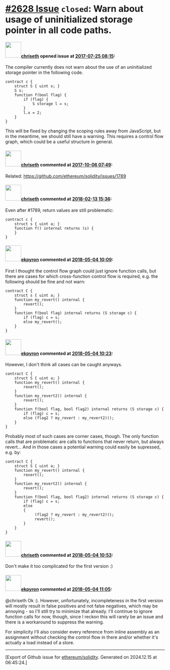 # [\#2628 Issue](https://github.com/ethereum/solidity/issues/2628) `closed`: Warn about usage of uninitialized storage pointer in all code paths.

#### <img src="https://avatars.githubusercontent.com/u/9073706?v=4" width="50">[chriseth](https://github.com/chriseth) opened issue at [2017-07-25 08:15](https://github.com/ethereum/solidity/issues/2628):

The compiler currently does not warn about the use of an uninitialized storage pointer in the following code.
```
contract c {
    struct S { uint x; }
    S s;
    function f(bool flag) {
        if (flag) {
            S storage l = s;
        }
        l.x = 2;
    }
}
```
This will be fixed by changing the scoping rules away from JavaScript, but in the meantime, we should still have a warning. This requires a control flow graph, which could be a useful structure in general.

#### <img src="https://avatars.githubusercontent.com/u/9073706?v=4" width="50">[chriseth](https://github.com/chriseth) commented at [2017-10-06 07:49](https://github.com/ethereum/solidity/issues/2628#issuecomment-334684113):

Related: https://github.com/ethereum/solidity/issues/1789

#### <img src="https://avatars.githubusercontent.com/u/9073706?v=4" width="50">[chriseth](https://github.com/chriseth) commented at [2018-02-13 15:36](https://github.com/ethereum/solidity/issues/2628#issuecomment-365303712):

Even after #1789, return values are still problematic:

```
contract c {
    struct s { uint a; }
    function f() internal returns (s) {
    }
}
```

#### <img src="https://avatars.githubusercontent.com/u/1347491?v=4" width="50">[ekpyron](https://github.com/ekpyron) commented at [2018-05-04 10:09](https://github.com/ethereum/solidity/issues/2628#issuecomment-386557988):

First I thought the control flow graph could just ignore function calls, but there are cases for which cross-function control flow is required, e.g. the following should be fine and not warn:

```
contract C {
    struct s { uint a; }
    function my_revert() internal {
        revert();
    }
    function f(bool flag) internal returns (S storage c) {
        if (flag) c = s;
        else my_revert();
    }
}
```

#### <img src="https://avatars.githubusercontent.com/u/1347491?v=4" width="50">[ekpyron](https://github.com/ekpyron) commented at [2018-05-04 10:23](https://github.com/ethereum/solidity/issues/2628#issuecomment-386560872):

However, I don't think all cases can be caught anyways.

```
contract C {
    struct S { uint a; }
    function my_revert() internal {
        revert();
    }
    function my_revert2() internal {
        revert();
    }
    function f(bool flag, bool flag2) internal returns (S storage c) {
        if (flag) c = s;
        else (flag2 ? my_revert : my_revert2)();
    }
}
```

Probably most of such cases are corner cases, though. The only function calls that are problematic are calls to functions that never return, but always revert... And in those cases a potential warning could easily be supressed, e.g. by:


```
contract C {
    struct S { uint a; }
    function my_revert() internal {
        revert();
    }
    function my_revert2() internal {
        revert();
    }
    function f(bool flag, bool flag2) internal returns (S storage c) {
        if (flag) c = s;
        else
        {
             (flag2 ? my_revert : my_revert2)();
             revert();
        }
    }
}
```

#### <img src="https://avatars.githubusercontent.com/u/9073706?v=4" width="50">[chriseth](https://github.com/chriseth) commented at [2018-05-04 10:53](https://github.com/ethereum/solidity/issues/2628#issuecomment-386566560):

Don't make it too complicated for the first version :)

#### <img src="https://avatars.githubusercontent.com/u/1347491?v=4" width="50">[ekpyron](https://github.com/ekpyron) commented at [2018-05-04 11:05](https://github.com/ethereum/solidity/issues/2628#issuecomment-386568862):

@chriseth Ok :). However, unfortunately, incompleteness in the first version will mostly result in false positives and not false negatives, which may be annoying - so I'll still try to minimize that already. I'll continue to ignore function calls for now, though, since I reckon this will rarely be an issue and there is a workaround to suppress the warning.

For simplicity I'll also consider every reference from inline assembly as an assignment without checking the control flow in there and/or whether it's actually a load instead of a store.


-------------------------------------------------------------------------------



[Export of Github issue for [ethereum/solidity](https://github.com/ethereum/solidity). Generated on 2024.12.15 at 06:45:24.]
